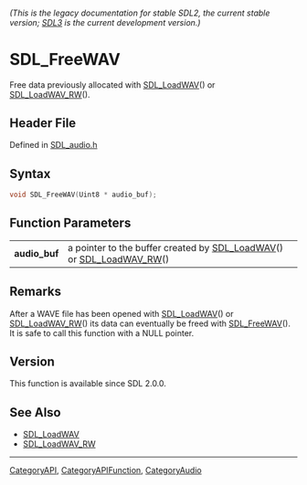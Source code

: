 ###### (This is the legacy documentation for stable SDL2, the current stable version; [SDL3](https://wiki.libsdl.org/SDL3/) is the current development version.)
# SDL_FreeWAV

Free data previously allocated with [SDL_LoadWAV](SDL_LoadWAV)() or [SDL_LoadWAV_RW](SDL_LoadWAV_RW)().

## Header File

Defined in [SDL_audio.h](https://github.com/libsdl-org/SDL/blob/SDL2/include/SDL_audio.h)

## Syntax

```c
void SDL_FreeWAV(Uint8 * audio_buf);

```

## Function Parameters

|                   |                                                                                                       |
| ----------------- | ----------------------------------------------------------------------------------------------------- |
| **audio_buf**     | a pointer to the buffer created by [SDL_LoadWAV](SDL_LoadWAV)() or [SDL_LoadWAV_RW](SDL_LoadWAV_RW)() |

## Remarks

After a WAVE file has been opened with [SDL_LoadWAV](SDL_LoadWAV)() or
[SDL_LoadWAV_RW](SDL_LoadWAV_RW)() its data can eventually be freed with
[SDL_FreeWAV](SDL_FreeWAV)(). It is safe to call this function with a NULL
pointer.

## Version

This function is available since SDL 2.0.0.

## See Also

- [SDL_LoadWAV](SDL_LoadWAV)
- [SDL_LoadWAV_RW](SDL_LoadWAV_RW)

----
[CategoryAPI](CategoryAPI), [CategoryAPIFunction](CategoryAPIFunction), [CategoryAudio](CategoryAudio)

